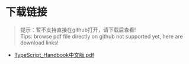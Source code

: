 # 下载链接

> 提示：暂不支持直接在github打开，请下载后查看!<br>
> Tips: browse pdf file directly on github not supported yet, here are download links!

- [TypeScript_Handbook中文版.pdf](https://raw.githubusercontent.com/johnnynode/ebooks-typescript/master/TypeScript_Handbook中文版.pdf)

